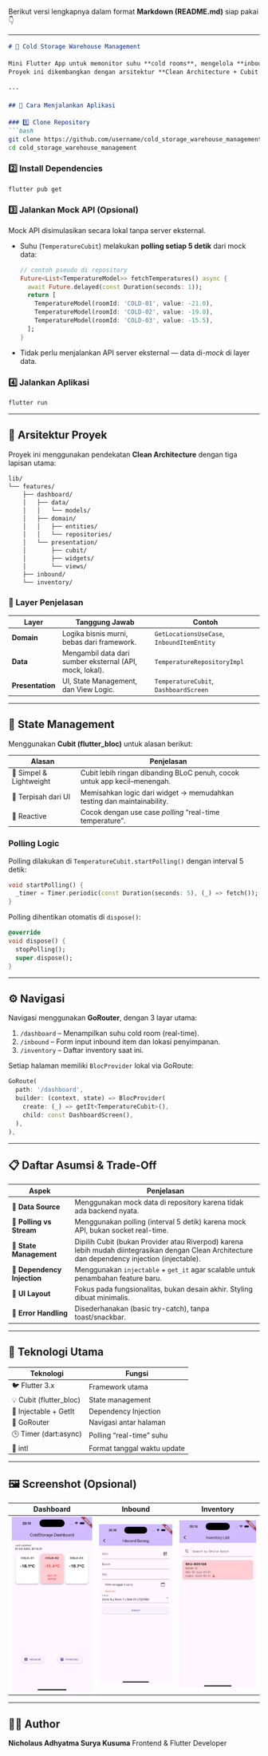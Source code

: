 Berikut versi lengkapnya dalam format **Markdown (README.md)** siap pakai 👇

---

````md
# 🧊 Cold Storage Warehouse Management

Mini Flutter App untuk memonitor suhu **cold rooms**, mengelola **inbound barang**, dan melihat **inventory**.  
Proyek ini dikembangkan dengan arsitektur **Clean Architecture + Cubit (BLoC)**, menggunakan **mock API polling** untuk menampilkan suhu “real-time”.

---

## 🚀 Cara Menjalankan Aplikasi

### 1️⃣ Clone Repository
```bash
git clone https://github.com/username/cold_storage_warehouse_management.git
cd cold_storage_warehouse_management
````

### 2️⃣ Install Dependencies

```bash
flutter pub get
```

### 3️⃣ Jalankan Mock API (Opsional)

Mock API disimulasikan secara lokal tanpa server eksternal.

* Suhu (`TemperatureCubit`) melakukan **polling setiap 5 detik** dari mock data:

  ```dart
  // contoh pseudo di repository
  Future<List<TemperatureModel>> fetchTemperatures() async {
    await Future.delayed(const Duration(seconds: 1));
    return [
      TemperatureModel(roomId: 'COLD-01', value: -21.0),
      TemperatureModel(roomId: 'COLD-02', value: -19.0),
      TemperatureModel(roomId: 'COLD-03', value: -15.5),
    ];
  }
  ```

* Tidak perlu menjalankan API server eksternal — data di-*mock* di layer data.

### 4️⃣ Jalankan Aplikasi

```bash
flutter run
```

---

## 🧱 Arsitektur Proyek

Proyek ini menggunakan pendekatan **Clean Architecture** dengan tiga lapisan utama:

```
lib/
└── features/
    ├── dashboard/
    │   ├── data/
    │   │   └── models/
    │   ├── domain/
    │   │   ├── entities/
    │   │   └── repositories/
    │   └── presentation/
    │       ├── cubit/
    │       ├── widgets/
    │       └── views/
    ├── inbound/
    └── inventory/
```

### 📘 Layer Penjelasan

| Layer            | Tanggung Jawab                                           | Contoh                                     |
| ---------------- | -------------------------------------------------------- | ------------------------------------------ |
| **Domain**       | Logika bisnis murni, bebas dari framework.               | `GetLocationsUseCase`, `InboundItemEntity` |
| **Data**         | Mengambil data dari sumber eksternal (API, mock, lokal). | `TemperatureRepositoryImpl`                |
| **Presentation** | UI, State Management, dan View Logic.                    | `TemperatureCubit`, `DashboardScreen`      |

---

## 🧠 State Management

Menggunakan **Cubit (flutter_bloc)** untuk alasan berikut:

| Alasan                  | Penjelasan                                                               |
| ----------------------- | ------------------------------------------------------------------------ |
| 🔹 Simpel & Lightweight | Cubit lebih ringan dibanding BLoC penuh, cocok untuk app kecil–menengah. |
| 🔹 Terpisah dari UI     | Memisahkan logic dari widget → memudahkan testing dan maintainability.   |
| 🔹 Reactive             | Cocok dengan use case *polling* “real-time temperature”.                 |

### Polling Logic

Polling dilakukan di `TemperatureCubit.startPolling()` dengan interval 5 detik:

```dart
void startPolling() {
  _timer = Timer.periodic(const Duration(seconds: 5), (_) => fetch());
}
```

Polling dihentikan otomatis di `dispose()`:

```dart
@override
void dispose() {
  stopPolling();
  super.dispose();
}
```

---

## ⚙️ Navigasi

Navigasi menggunakan **GoRouter**, dengan 3 layar utama:

1. `/dashboard` – Menampilkan suhu cold room (real-time).
2. `/inbound` – Form input inbound item dan lokasi penyimpanan.
3. `/inventory` – Daftar inventory saat ini.

Setiap halaman memiliki `BlocProvider` lokal via GoRoute:

```dart
GoRoute(
  path: '/dashboard',
  builder: (context, state) => BlocProvider(
    create: (_) => getIt<TemperatureCubit>(),
    child: const DashboardScreen(),
  ),
),
```

---

## 📋 Daftar Asumsi & Trade-Off

| Aspek                       | Penjelasan                                                                                                                                      |
| --------------------------- | ----------------------------------------------------------------------------------------------------------------------------------------------- |
| 🔸 **Data Source**          | Menggunakan mock data di repository karena tidak ada backend nyata.                                                                             |
| 🔸 **Polling vs Stream**    | Menggunakan polling (interval 5 detik) karena mock API, bukan socket real-time.                                                                 |
| 🔸 **State Management**     | Dipilih Cubit (bukan Provider atau Riverpod) karena lebih mudah diintegrasikan dengan Clean Architecture dan dependency injection (injectable). |
| 🔸 **Dependency Injection** | Menggunakan `injectable` + `get_it` agar scalable untuk penambahan feature baru.                                                                |
| 🔸 **UI Layout**            | Fokus pada fungsionalitas, bukan desain akhir. Styling dibuat minimalis.                                                                        |
| 🔸 **Error Handling**       | Disederhanakan (basic try-catch), tanpa toast/snackbar.                                                                                         |

---

## 🧩 Teknologi Utama

| Teknologi               | Fungsi                      |
| ----------------------- | --------------------------- |
| 🐦 Flutter 3.x          | Framework utama             |
| 💡 Cubit (flutter_bloc) | State management            |
| 🧩 Injectable + GetIt   | Dependency Injection        |
| 🧭 GoRouter             | Navigasi antar halaman      |
| 🕒 Timer (dart:async)   | Polling “real-time” suhu    |
| 📅 intl                 | Format tanggal waktu update |

---

## 🖼️ Screenshot (Opsional)

| Dashboard                                | Inbound                              | Inventory                                |
| ---------------------------------------- | ------------------------------------ | ---------------------------------------- |
| ![Dashboard](docs/img.png) | ![Inbound](docs/img_1.png) | ![Inventory](docs/img_2.png) |

---

## 👨‍💻 Author

**Nicholaus Adhyatma Surya Kusuma**
Frontend & Flutter Developer
